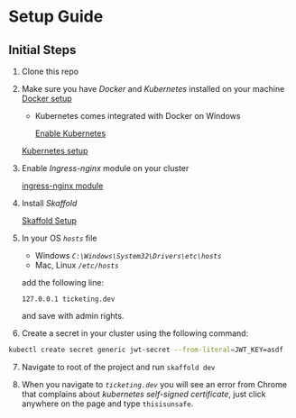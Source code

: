 # Setup Guide

## Initial Steps

1. Clone this repo
2. Make sure you have *Docker* and *Kubernetes* installed on your machine
[Docker setup](https://docs.docker.com/docker-for-windows/install/)

	* Kubernetes comes integrated with Docker on Windows

		[Enable Kubernetes](https://docs.docker.com/docker-for-windows/kubernetes/)

	[Kubernetes setup](https://kubernetes.io/)

3. Enable *Ingress-nginx* module on your cluster
	
	[ingress-nginx module](https://kubernetes.github.io/ingress-nginx/deploy/)

4. Install *Skaffold*

	[Skaffold Setup](https://skaffold.dev/docs/install/)

5. In your OS *`hosts`* file 

	* Windows *`C:\Windows\System32\Drivers\etc\hosts`*
	* Mac, Linux *`/etc/hosts`*

	add the following line:

	```text
	127.0.0.1 ticketing.dev
	```

	and save with admin rights.

6. Create a secret in your cluster using the following command:

```bash
kubectl create secret generic jwt-secret --from-literal=JWT_KEY=asdf
```

7. Navigate to root of the project and run `skaffold dev`

8. When you navigate to *`ticketing.dev`* you will see an error from Chrome that complains about *kubernetes self-signed certificate*, just click anywhere on the page and type `thisisunsafe`.

